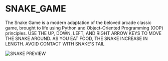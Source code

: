 # SNAKE_GAME
The Snake Game is a modern adaptation of the beloved arcade classic game, brought to life using Python and Object-Oriented Programming (OOP) principles.
USE THE UP, DOWN, LEFT, AND RIGHT ARROW KEYS TO MOVE THE SNAKE AROUND. AS YOU EAT FOOD, THE SNAKE INCREASE IN LENGTH. AVOID CONTACT WITH SNAKE'S TAIL

![SNAKE PREVIEW](https://github.com/IfeoluwaShode/SNAKE_GAME/assets/98936316/6ad3e533-35e4-4605-9601-30c0e4eb6ae5)
